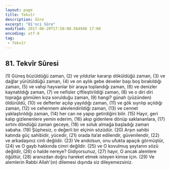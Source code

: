```yaml
---
layout: page
title: Tekvîr
description: Sûre
excerpt: "81'nci Sûre"
modified: 2017-08-29T17:50:00.564948 17:00
encoding: utf-8
tag: 
 - Tekvîr
---
```


## 81. Tekvîr Sûresi

(1) Güneş büzüldüğü zaman,
(2) ve yıldızlar kararıp döküldüğü zaman,
(3) ve dağlar yürütüldüğü zaman,
(4) ve on aylık gebe develer başı boş bırakıldığı zaman, 
(5) ve vahşi hayvanlar bir araya toplandığı zaman, 
(6) ve denizler kaynatıldığı zaman,
(7) ve nefisler çiftleştirildiği zaman, 
(8) ve o diri diri toprağa gömülen kıza sorulduğu zaman, 
(9) hangi? günah (yüzünden) öldürüldü,
(10) ve defterler açılıp yayıldığı zaman, 
(11) ve gök sıyrılıp açıldığı zaman,
(12) ve cehennem alevlendirildiği zaman, 
(13) ve cennet yaklaştırıldığı zaman, 
(14) her can ne yapıp getirdiğini bilir.
(15) Hayır, geri kalıp gizlenenlere yemin ederim,
(16) akıp gidenlere dönüp saklananlara,
(17) sırtını döndüğü zaman geceye,
(18) ve soluk almağa başladığı zaman sabaha.
(19) Şüphesiz, o değerli bir elçinin sözüdür.
(20) Arşın sahibi katında güç sahibidir, yücedir,
(21) orada ita’at edilendir, güvenilendir,
(22) ve arkadaşınız cinli değildir.
(23) Ve andolsun, onu ufukta apaçık görmüştür, 
(24) ve O gayb hakkında cimri değildir. 
(25) ve O kovulmuş şeytanın sözü değildir,
(26) o halde nereye? Gidiyorsunuz,
(27) hayır, O ancak alemlere öğüttür,
(28) aranızdan doğru hareket etmek isteyen kimse için.
(29) Ve alemlerin Rabbi Allah'(ın) dilemesi dışında siz dileyemezsiniz.
